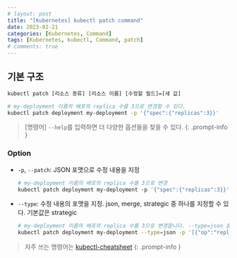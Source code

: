 ```yaml
---
# layout: post
title: "[Kubernetes] kubectl patch command"
date: 2023-02-21
categories: [Kubernetes, Command]
tags: [Kubernetes, kubectl, Command, patch]
# comments: true
---
```


## 기본 구조

```bash
kubectl patch [리소스 종류] [리소스 이름] [수정할 필드]=[새 값]

# my-deployment 이름의 배포의 replica 수를 3으로 변경할 수 있다.
kubectl patch deployment my-deployment -p '{"spec":{"replicas":3}}'
```

> [명령어] `--help`를 입력하면 더 다양한 옵션들을 찾을 수 있다.
{: .prompt-info }

### Option

- `-p`, `--patch`: JSON 포맷으로 수정 내용을 지정
    ```bash
    # my-deployment 이름의 배포의 replica 수를 3으로 변경
    kubectl patch deployment my-deployment -p '{"spec":{"replicas":3}}'
    ```

- `--type`: 수정 내용의 포맷을 지정. json, merge, strategic 중 하나를 지정할 수 있다. 기본값은 strategic
    ```bash
    # my-deployment 이름의 배포의 replica 수를 3으로 변경합니다. --type=json 옵션을 사용하여 JSON 포맷으로 수정 내용을 지정
    kubectl patch deployment my-deployment --type=json -p '[{"op":"replace","path":"/spec/replicas","value":3}]'
    ```

> 자주 쓰는 명령어는 [kubectl-cheatsheet](https://kubernetes.io/docs/reference/kubectl/cheatsheet/)
{: .prompt-info }